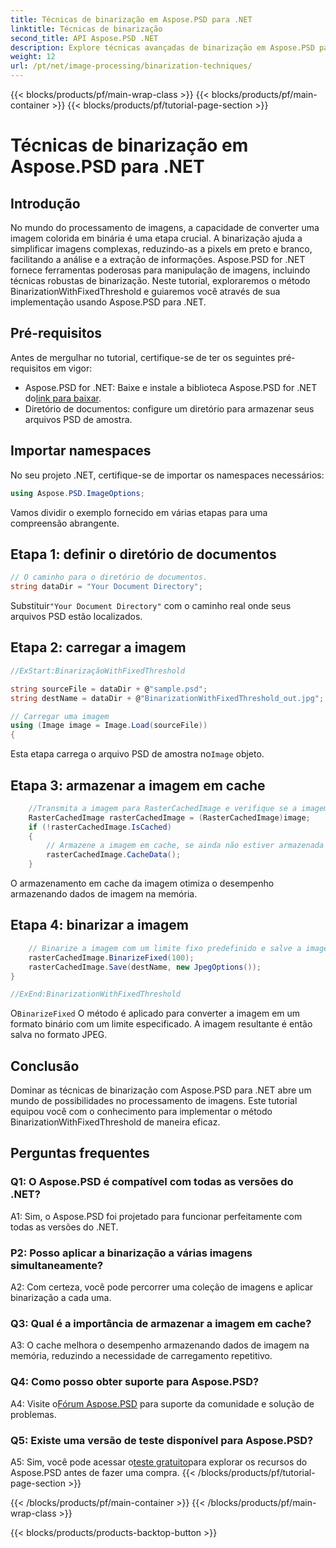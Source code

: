 ```yaml
---
title: Técnicas de binarização em Aspose.PSD para .NET
linktitle: Técnicas de binarização
second_title: API Aspose.PSD .NET
description: Explore técnicas avançadas de binarização em Aspose.PSD para .NET. Converta imagens coloridas em binários com facilidade usando o método BinarizationWithFixedThreshold.
weight: 12
url: /pt/net/image-processing/binarization-techniques/
---
```


{{< blocks/products/pf/main-wrap-class >}}
{{< blocks/products/pf/main-container >}}
{{< blocks/products/pf/tutorial-page-section >}}

# Técnicas de binarização em Aspose.PSD para .NET

## Introdução

No mundo do processamento de imagens, a capacidade de converter uma imagem colorida em binária é uma etapa crucial. A binarização ajuda a simplificar imagens complexas, reduzindo-as a pixels em preto e branco, facilitando a análise e a extração de informações. Aspose.PSD for .NET fornece ferramentas poderosas para manipulação de imagens, incluindo técnicas robustas de binarização. Neste tutorial, exploraremos o método BinarizationWithFixedThreshold e guiaremos você através de sua implementação usando Aspose.PSD para .NET.

## Pré-requisitos

Antes de mergulhar no tutorial, certifique-se de ter os seguintes pré-requisitos em vigor:

-  Aspose.PSD for .NET: Baixe e instale a biblioteca Aspose.PSD for .NET do[link para baixar](https://releases.aspose.com/psd/net/).
- Diretório de documentos: configure um diretório para armazenar seus arquivos PSD de amostra.

## Importar namespaces

No seu projeto .NET, certifique-se de importar os namespaces necessários:

```csharp
using Aspose.PSD.ImageOptions;
```

Vamos dividir o exemplo fornecido em várias etapas para uma compreensão abrangente.

## Etapa 1: definir o diretório de documentos

```csharp
// O caminho para o diretório de documentos.
string dataDir = "Your Document Directory";
```

 Substituir`"Your Document Directory"` com o caminho real onde seus arquivos PSD estão localizados.

## Etapa 2: carregar a imagem

```csharp
//ExStart:BinarizaçãoWithFixedThreshold

string sourceFile = dataDir + @"sample.psd";
string destName = dataDir + @"BinarizationWithFixedThreshold_out.jpg";

// Carregar uma imagem
using (Image image = Image.Load(sourceFile))
{
```

 Esta etapa carrega o arquivo PSD de amostra no`Image` objeto.

## Etapa 3: armazenar a imagem em cache

```csharp
	//Transmita a imagem para RasterCachedImage e verifique se a imagem está armazenada em cache
	RasterCachedImage rasterCachedImage = (RasterCachedImage)image;
	if (!rasterCachedImage.IsCached)
	{
		// Armazene a imagem em cache, se ainda não estiver armazenada em cache
		rasterCachedImage.CacheData();
	}
```

O armazenamento em cache da imagem otimiza o desempenho armazenando dados de imagem na memória.

## Etapa 4: binarizar a imagem

```csharp
	// Binarize a imagem com um limite fixo predefinido e salve a imagem resultante
	rasterCachedImage.BinarizeFixed(100);
	rasterCachedImage.Save(destName, new JpegOptions());
}

//ExEnd:BinarizationWithFixedThreshold
```

 O`BinarizeFixed` O método é aplicado para converter a imagem em um formato binário com um limite especificado. A imagem resultante é então salva no formato JPEG.

## Conclusão

Dominar as técnicas de binarização com Aspose.PSD para .NET abre um mundo de possibilidades no processamento de imagens. Este tutorial equipou você com o conhecimento para implementar o método BinarizationWithFixedThreshold de maneira eficaz.

## Perguntas frequentes

### Q1: O Aspose.PSD é compatível com todas as versões do .NET?

A1: Sim, o Aspose.PSD foi projetado para funcionar perfeitamente com todas as versões do .NET.

### P2: Posso aplicar a binarização a várias imagens simultaneamente?

A2: Com certeza, você pode percorrer uma coleção de imagens e aplicar binarização a cada uma.

### Q3: Qual é a importância de armazenar a imagem em cache?

A3: O cache melhora o desempenho armazenando dados de imagem na memória, reduzindo a necessidade de carregamento repetitivo.

### Q4: Como posso obter suporte para Aspose.PSD?

 A4: Visite o[Fórum Aspose.PSD](https://forum.aspose.com/c/psd/34) para suporte da comunidade e solução de problemas.

### Q5: Existe uma versão de teste disponível para Aspose.PSD?

 A5: Sim, você pode acessar o[teste gratuito](https://releases.aspose.com/)para explorar os recursos do Aspose.PSD antes de fazer uma compra.
{{< /blocks/products/pf/tutorial-page-section >}}

{{< /blocks/products/pf/main-container >}}
{{< /blocks/products/pf/main-wrap-class >}}

{{< blocks/products/products-backtop-button >}}
